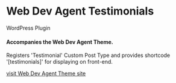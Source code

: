 # Web Dev Agent Testimonials
 WordPress Plugin

#### Accompanies the Web Dev Agent Theme.
 
Registers 'Testimonial' Custom Post Type and provides shortcode '[testimonials]' for displaying on front-end.

[visit Web Dev Agent Theme site](https://web-dev-agent.netlify.app/)
